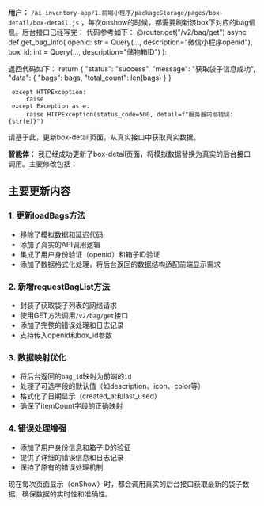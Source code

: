 **用户：** 
`/ai-inventory-app/1.前端小程序/packageStorage/pages/box-detail/box-detail.js` ，每次onshow的时候，都需要刷新该box下对应的bag信息。后台接口已经写完：
 代码参考如下： 
 @router.get("/v2/bag/get") 
 async def get_bag_info( 
     openid: str = Query(..., description="微信小程序openid"), 
     box_id: int = Query(..., description="储物箱ID") 
 ): 
 
 返回代码如下： 
         return { 
             "status": "success", 
             "message": "获取袋子信息成功", 
             "data": { 
                 "bags": bags, 
                 "total_count": len(bags) 
             } 
         } 
         
     except HTTPException: 
         raise 
     except Exception as e: 
         raise HTTPException(status_code=500, detail=f"服务器内部错误: {str(e)}") 
 
 请基于此，更新box-detail页面，从真实接口中获取真实数据。

**智能体：** 
我已经成功更新了box-detail页面，将模拟数据替换为真实的后台接口调用。主要修改包括：

## 主要更新内容

### 1. 更新loadBags方法
- 移除了模拟数据和延迟代码
- 添加了真实的API调用逻辑
- 集成了用户身份验证（openid）和箱子ID验证
- 添加了数据格式化处理，将后台返回的数据结构适配前端显示需求

### 2. 新增requestBagList方法
- 封装了获取袋子列表的网络请求
- 使用GET方法调用`/v2/bag/get`接口
- 添加了完整的错误处理和日志记录
- 支持传入openid和box_id参数

### 3. 数据映射优化
- 将后台返回的`bag_id`映射为前端的`id`
- 处理了可选字段的默认值（如description、icon、color等）
- 格式化了日期显示（created_at和last_used）
- 确保了itemCount字段的正确映射

### 4. 错误处理增强
- 添加了用户身份信息和箱子ID的验证
- 提供了详细的错误信息和日志记录
- 保持了原有的错误处理机制

现在每次页面显示（onShow）时，都会调用真实的后台接口获取最新的袋子数据，确保数据的实时性和准确性。